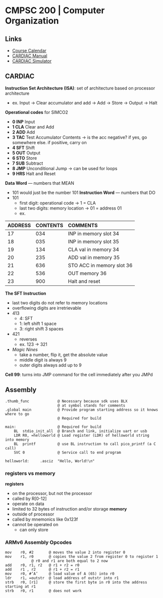 # CMPSC 200 | Computer Organization

## Links
* [Course Calendar](https://docs.google.com/spreadsheets/d/1GfsuIb8FTavf8DxEMHkgFUKRcM72-BKYz4IVLhSMCPg/edit#gid=0)
* [CARDIAC Manual](https://drive.google.com/file/d/1QoDsEtMVLv6DjEOr7LzVQkzStC2F_xC6/view)
* [CARDIAC Simulator](https://www.cs.drexel.edu/~bls96/museum/cardsim.html)

## CARDIAC

**Instruction Set Architecture (ISA)**: set of architecture based on processor architecture
* ex. Input → Clear accumulator and add → Add → Store → Output → Halt

**Operational codes** for SIMCO2
* **0 INP** Input
* **1 CLA** Clear and Add
* **2 ADD** Add
* **3 TAC** Test Accumulator Contents → is the acc negative? if yes, go somewhere else. if positive, carry on
* **4 SFT** Shift
* **5 OUT** Output
* **6 STO** Store
* **7 SUB** Subtract
* **8 JMP** Unconditional Jump → can be used for loops
* **9 HRS** Halt and Reset

**Data Word** — numbers that MEAN
* 101 would just be the number 101
**Instruction Word** — numbers that DO
* 101
    * first digit: operational code → 1 = CLA
    * last two digits: memory location → 01 = address 01
    * ex.
 
|ADDRESS              |CONTENTS             |COMMENTS                     |
|:--------------------|:--------------------|:----------------------------|
|17                   |034                  |INP in memory slot 34        |
|18                   |035                  |INP in memory slot 35        |
|19                   |134                  |CLA val in memory 34         |
|20                   |235                  |ADD val in memory 35         |
|21                   |636                  |STO ACC in memory slot 36    |
|22                   |536                  |OUT memory 36                |
|23                   |900                  |Halt and reset               |

**The SFT Instruction**
* last two digits do not refer to memory locations
* overflowing digits are irretrievable
* 413
  * 4: SFT
  * 1: left shift 1 space
  * 3: right shift 3 spaces
* 421
  * reverses
  * ex. 123 → 321
* _Magic Nines_
  * take a number, flip it, get the absolute value
  * middle digit is always 9
  * outer digits always add up to 9

**Cell 99**: turns into JMP command for the cell immediately after you JMPd

## Assembly

```
.thumb_func		    	@ Necessary because sdk uses BLX
						@ at symbol stands for comments
.global main	   	 	@ Provide program starting address so it knows where to go
						@ Required for build

main:					@ Required for build
	BL	stdio_init_all	@ Branch and link, initialize uart or usb
	LDR R0, =helloworld	@ Load register (LDR) of helloworld string into memory
	BL	printf			@ use BL instruction to call pico_printf (a C call)
	SVC	0				@ Service call to end program
	
helloworld: 	.asciz  "Hello, World!\n"
```
### registers vs memory
**registers**
- on the processor, but not the processor
- called by R[0-12]
- operate on data
- limited to 32 bytes of instruction and/or storage
**memory**
- outside of processor
- called by mnemonics like 0x123f
- cannot be operated on
    - can only store

### ARMv6 Assembly Opcodes
```
mov    r0, #2		@ moves the value 2 into register 0
mov    r1, r0		@ copies the value 2 from register 0 to register 1
			@ r0 and r1 are both equal to 2 now
add    r0, r1, r2	@ r1 + r2 = r0
add    r1 , r2		@ r1 + r2 = r1
mov    r0, #’A’		@ load value of A (65) into r0
ldr    r1, =outstr	@ load address of outstr into r1
strb   r0, [r1]		@ store the first byte in r0 into the address starting at r1
strb   r0, r1		@ does not work
```
